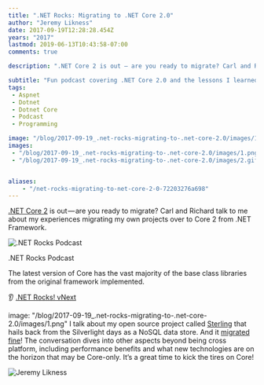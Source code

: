```yaml
---
title: ".NET Rocks: Migrating to .NET Core 2.0"
author: "Jeremy Likness"
date: 2017-09-19T12:28:28.454Z
years: "2017"
lastmod: 2019-06-13T10:43:58-07:00
comments: true

description: ".NET Core 2 is out — are you ready to migrate? Carl and Richard talk to me about my experiences migrating my own projects over to Core 2 from .NET Framework."

subtitle: "Fun podcast covering .NET Core 2.0 and the lessons I learned migrating the open source NoSQL Sterling database."
tags:
 - Aspnet 
 - Dotnet 
 - Dotnet Core 
 - Podcast 
 - Programming 

image: "/blog/2017-09-19_.net-rocks-migrating-to-.net-core-2.0/images/1.png" 
images:
 - "/blog/2017-09-19_.net-rocks-migrating-to-.net-core-2.0/images/1.png" 
 - "/blog/2017-09-19_.net-rocks-migrating-to-.net-core-2.0/images/2.gif" 


aliases:
    - "/net-rocks-migrating-to-net-core-2-0-72203276a698"
---
```


[.NET Core 2](https://jlik.me/bfu) is out — are you ready to migrate? Carl and Richard talk to me about my experiences migrating my own projects over to Core 2 from .NET Framework.

![.NET Rocks Podcast](/blog/2017-09-19_.net-rocks-migrating-to-.net-core-2.0/images/1.png)
<figcaption>.NET Rocks Podcast</figcaption>

The latest version of Core has the vast majority of the base class libraries from the original framework implemented.

👂 [.NET Rocks! vNext](https://www.dotnetrocks.com/?show=1477)

image: "/blog/2017-09-19_.net-rocks-migrating-to-.net-core-2.0/images/1.png" 
I talk about my open source project called <i class="fab fa-github"></i> [Sterling](https://github.com/JeremyLikness/SterlingNoSQL) that hails back from the Silverlight days as a NoSQL data store. And it [migrated fine](https://github.com/JeremyLikness/sterling-net-core)! The conversation dives into other aspects beyond being cross platform, including performance benefits and what new technologies are on the horizon that may be Core-only. It’s a great time to kick the tires on Core!

![Jeremy Likness](/blog/2017-09-19_.net-rocks-migrating-to-.net-core-2.0/images/2.gif)
